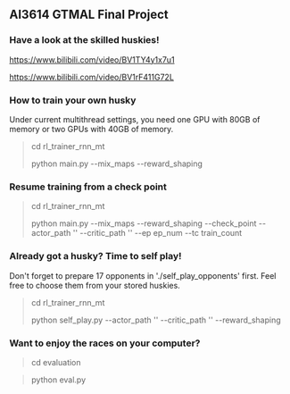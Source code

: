 ## AI3614 GTMAL Final Project

### Have a look at the skilled huskies!

https://www.bilibili.com/video/BV1TY4y1x7u1

https://www.bilibili.com/video/BV1rF411G72L


### How to train your own husky

Under current multithread settings, you need one GPU with 80GB of memory or two GPUs with 40GB of memory.

> cd rl_trainer_rnn_mt
> 
> python main.py --mix_maps --reward_shaping

### Resume training from a check point

> cd rl_trainer_rnn_mt
> 
> python main.py --mix_maps --reward_shaping --check_point --actor_path '' --critic_path '' --ep ep_num --tc train_count

### Already got a husky? Time to self play!
Don't forget to prepare 17 opponents in './self_play_opponents' first. Feel free to choose them from your stored huskies.

> cd rl_trainer_rnn_mt
> 
> python self_play.py --actor_path '' --critic_path '' --reward_shaping

### Want to enjoy the races on your computer?
> cd evaluation

> python eval.py
